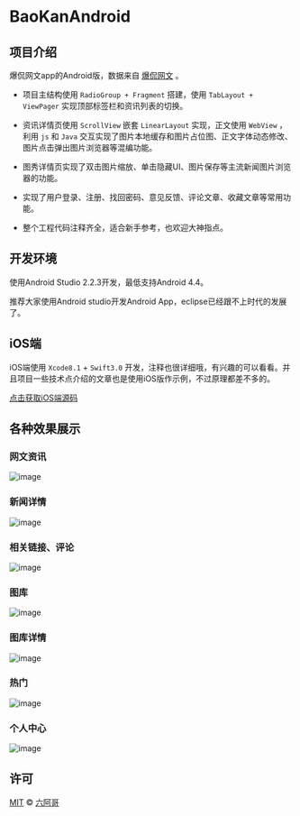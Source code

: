 # BaoKanAndroid

## 项目介绍

爆侃网文app的Android版，数据来自 [爆侃网文](http://www.baokan.name) 。

- 项目主结构使用 `RadioGroup + Fragment` 搭建，使用 `TabLayout + ViewPager` 实现顶部标签栏和资讯列表的切换。

- 资讯详情页使用 `ScrollView` 嵌套 `LinearLayout` 实现，正文使用 `WebView` ，利用 `js` 和 `Java` 交互实现了图片本地缓存和图片占位图、正文字体动态修改、图片点击弹出图片浏览器等混编功能。

- 图秀详情页实现了双击图片缩放、单击隐藏UI、图片保存等主流新闻图片浏览器的功能。

- 实现了用户登录、注册、找回密码、意见反馈、评论文章、收藏文章等常用功能。

- 整个工程代码注释齐全，适合新手参考，也欢迎大神指点。

## 开发环境

使用Android Studio 2.2.3开发，最低支持Android 4.4。

推荐大家使用Android studio开发Android App，eclipse已经跟不上时代的发展了。

## iOS端

iOS端使用 `Xcode8.1` + `Swift3.0` 开发，注释也很详细哦，有兴趣的可以看看。并且项目一些技术点介绍的文章也是使用iOS版作示例，不过原理都差不多的。

[点击获取iOS端源码](https://github.com/6ag/BaoKanIOS)

## 各种效果展示

### 网文资讯

![image](https://github.com/6ag/BaoKanAndroid/blob/master/show/1.png)

### 新闻详情

![image](https://github.com/6ag/BaoKanAndroid/blob/master/show/2.png)

### 相关链接、评论

![image](https://github.com/6ag/BaoKanAndroid/blob/master/show/3.png)

### 图库

![image](https://github.com/6ag/BaoKanAndroid/blob/master/show/4.png)

### 图库详情

![image](https://github.com/6ag/BaoKanAndroid/blob/master/show/5.png)

### 热门

![image](https://github.com/6ag/BaoKanAndroid/blob/master/show/6.png)

### 个人中心

![image](https://github.com/6ag/BaoKanAndroid/blob/master/show/7.png)

## 许可

[MIT](https://raw.githubusercontent.com/Finb/V2ex-Swift/master/LICENSE) © [六阿哥](https://github.com/6ag)

